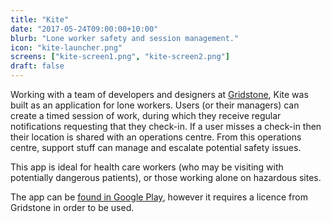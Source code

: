 ```yaml
---
title: "Kite"
date: "2017-05-24T09:00:00+10:00"
blurb: "Lone worker safety and session management."
icon: "kite-launcher.png"
screens: ["kite-screen1.png", "kite-screen2.png"]
draft: false
---
```


Working with a team of developers and designers at [Gridstone](https://gridstone.com.au),
Kite was built as an application for lone workers. Users (or their managers) can create a
timed session of work, during which they receive regular notifications requesting that
they check-in. If a user misses a check-in then their location is shared with an
operations centre. From this operations centre, support stuff can manage and escalate
potential safety issues.

This app is ideal for health care workers (who may be visiting with potentially dangerous
patients), or those working alone on hazardous sites.

The app can be
[found in Google Play](https://play.google.com/store/apps/details?id=au.com.gridstone.kite),
however it requires a licence from Gridstone in order to be used.

